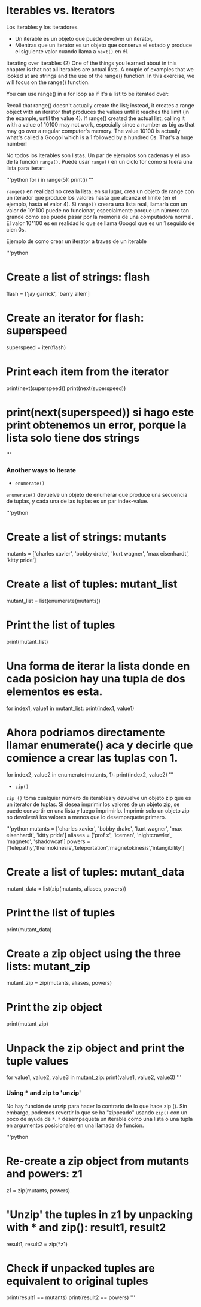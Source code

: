 # Iterables vs. Iterators

Los iterables y los iteradores.
- Un iterable es un objeto que puede devolver un iterator, 
- Mientras que un iterator es un objeto que conserva el estado y produce el siguiente valor cuando llama a `next()` en él.



Iterating over iterables (2)
One of the things you learned about in this chapter is that not all iterables are actual lists. A couple of examples that we looked at are strings and the use of the range() function. In this exercise, we will focus on the range() function.

You can use range() in a for loop as if it's a list to be iterated over:

Recall that range() doesn't actually create the list; instead, it creates a range object with an iterator
that produces the values until it reaches the limit (in the example, until the value 4). If range() 
created the actual list, calling it with a value of 10100 may not work, especially since a number as big
as that may go over a regular computer's memory. The value 10100 is actually what's called a Googol which 
is a 1 followed by a hundred 0s. That's a huge number!


No todos los iterables son listas.
Un par de ejemplos son cadenas y el uso de la función `range()`. 
Puede usar `range()` en un ciclo for como si fuera una lista para iterar:

'''python
for i in range(5):
    print(i)
'''

`range()` en realidad no crea la lista; en su lugar, crea un objeto de range con un 
iterador que produce los valores hasta que alcanza el límite (en el ejemplo, hasta el valor 4). 
Si `range()` creara una lista real, llamarla con un valor de 10^100 puede no funcionar, especialmente
porque un número tan grande como ese puede pasar por la memoria de una computadora normal. El valor
10^100 es en realidad lo que se llama Googol que es un 1 seguido de cien 0s.

Ejemplo de como crear un iterator a traves de un iterable

'''python
# Create a list of strings: flash
flash = ['jay garrick', 'barry allen']

# Create an iterator for flash: superspeed
superspeed = iter(flash)

# Print each item from the iterator
print(next(superspeed))
print(next(superspeed))
# print(next(superspeed)) si hago este print obtenemos un error, porque la lista solo tiene dos strings
'''

### Another ways to iterate

- `enumerate()`

`enumerate()` devuelve un objeto de enumerar que produce una secuencia de tuplas, y cada una
de las tuplas es un par index-value. 


'''python
# Create a list of strings: mutants
mutants = ['charles xavier', 
            'bobby drake', 
            'kurt wagner', 
            'max eisenhardt', 
            'kitty pride']

# Create a list of tuples: mutant_list
mutant_list = list(enumerate(mutants))

# Print the list of tuples
print(mutant_list)

# Una forma de iterar la lista donde en cada posicion hay una tupla de dos elementos es esta.
for index1, value1 in mutant_list:
    print(index1, value1)

# Ahora podriamos directamente llamar enumerate() aca y decirle que comience a crear las tuplas con 1.
for index2, value2 in enumerate(mutants, 1):
    print(index2, value2)
'''

- `zip()`

`zip ()` toma cualquier número de iterables y devuelve un objeto zip que es un iterator de tuplas.
Si desea imprimir los valores de un objeto zip, se puede convertir en una lista y luego imprimirlo. 
Imprimir solo un objeto zip no devolverá los valores a menos que lo desempaquete primero.


'''python
mutants = ['charles xavier', 'bobby drake', 'kurt wagner', 'max eisenhardt', 'kitty pride']
aliases = ['prof x', 'iceman', 'nightcrawler', 'magneto', 'shadowcat']
powers = ['telepathy','thermokinesis','teleportation','magnetokinesis','intangibility']
 
# Create a list of tuples: mutant_data
mutant_data = list(zip(mutants, aliases, powers))

# Print the list of tuples
print(mutant_data)

# Create a zip object using the three lists: mutant_zip
mutant_zip = zip(mutants, aliases, powers)

# Print the zip object
print(mutant_zip)

# Unpack the zip object and print the tuple values
for value1, value2, value3 in mutant_zip:
    print(value1, value2, value3)
'''

### Using * and zip to 'unzip'

No hay función de unzip para hacer lo contrario de lo que hace zip (). Sin embargo, podemos 
revertir lo que se ha "zippeado" usando `zip()` con un poco de ayuda de `*`. `*` desempaqueta un iterable 
como una lista o una tupla en argumentos posicionales en una llamada de función.


'''python
# Re-create a zip object from mutants and powers: z1
z1 = zip(mutants, powers)

# 'Unzip' the tuples in z1 by unpacking with * and zip(): result1, result2
result1, result2 = zip(*z1)

# Check if unpacked tuples are equivalent to original tuples
print(result1 == mutants)
print(result2 == powers)
'''
